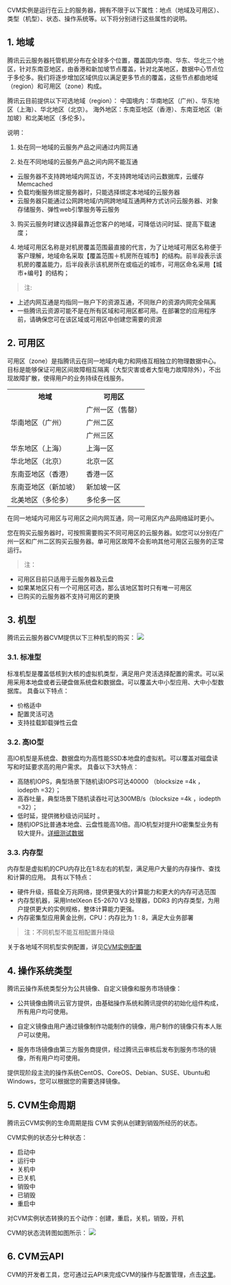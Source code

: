 CVM实例是运行在云上的服务器，拥有不限于以下属性：地点（地域及可用区）、类型（机型）、状态、操作系统等。以下将分别进行这些属性的说明。

## 1. 地域

腾讯云云服务器托管机房分布在全球多个位置，覆盖国内华南、华东、华北三个地区，针对东南亚地区，由香港和新加坡节点覆盖，针对北美地区，数据中心节点位于多伦多。我们将逐步增加区域供应以满足更多节点的覆盖，这些节点都由地域（region）和可用区（zone）构成。

腾讯云目前提供以下可选地域（region）： 
中国境内：华南地区（广州）、华东地区（上海）、华北地区（北京）。 
海外地区：东南亚地区（香港）、东南亚地区（新加坡）和北美地区（多伦多）。

说明： 
1) 处在同一地域的云服务产品之间通过内网互通

2) 处在不同地域的云服务产品之间内网不能互通 

-  云服务器不支持跨地域内网互访，不支持跨地域访问云数据库，云缓存Memcached
- 负载均衡服务绑定服务器时，只能选择绑定本地域的云服务器 
- 云服务器只能通过公网跨地域/内网跨地域互通两种方式访问云服务器、对象存储服务、弹性web引擎服务等云服务

3) 购买云服务时建议选择最靠近您客户的地域，可降低访问时延、提高下载速度；

4) 地域可用区名称是对机房覆盖范围最直接的代言，为了让地域可用区名称便于客户理解，地域命名采取【覆盖范围＋机房所在城市】的结构。前半段表示该机房的覆盖能力，后半段表示该机房所在或临近的城市，可用区命名采用【城市+编号】的结构；

>注:
- 上述内网互通是均指同一账户下的资源互通，不同账户的资源内网完全隔离 
- 一些腾讯云资源可能不是在所有区域和可用区都可用。在部署您的应用程序前，请确保您可在该区域或可用区中创建您需要的资源

## 2. 可用区
 
可用区（zone）是指腾讯云在同一地域内电力和网络互相独立的物理数据中心。目标是能够保证可用区间故障相互隔离（大型灾害或者大型电力故障除外），不出现故障扩散，使得用户的业务持续在线服务。

<table>
<tbody>
<tr>
<th>地域</th>
<th>可用区</th>
</tr>
<tr>
<td rowspan="3">华南地区（广州）</td>
<td>广州一区（售罄）</td>
</tr>
<tr>
<td>广州二区</td>
</tr>
<tr>
<td>广州三区</td>
</tr>
<tr>
<td >华东地区（上海）</td>
<td>上海一区</td>
</tr>
<tr>
<td >华北地区（北京）</td>
<td>北京一区</td>
</tr><tr>
<td >东南亚地区（香港）</td>
<td>香港一区</td>
</tr><tr>
<td >东南亚地区（新加坡）</td>
<td>新加坡一区</td>
</tr><tr>
<td >北美地区（多伦多）</td>
<td>多伦多一区</td>
</tr>
</tbody>
</table>


在同一地域内可用区与可用区之间内网互通，同一可用区内产品网络延时更小。

您在购买云服务器时，可按照需要购买不同可用区的云服务器。如您可以分别在广州一区和广州二区购买云服务器。单可用区故障不会影响其他可用区云服务的正常运行。

>注：
- 可用区目前只适用于云服务器及云盘
- 如果某地区只有一个可用区可选，那么该地区暂时只有唯一可用区
- 已购买的云服务器不支持可用区的更换

## 3. 机型
腾讯云云服务器CVM提供以下三种机型的购买：
![](//mccdn.qcloud.com/static/img/daa15bd088c10e4f572e863efcaef94c/image.png)
### 3.1. 标准型 
标准机型是覆盖低核到大核的虚拟机类型，满足用户灵活选择配置的需求。可以采用采用本地盘或者云硬盘做系统盘和数据盘。可以覆盖大中小型应用、大中小型数据库。 
具备以下特点：

- 价格适中
- 配置灵活可选
- 支持挂载卸载弹性云盘

### 3.2. 高IO型 
高IO机型是系统盘、数据盘均为高性能SSD本地盘的虚拟机。可以覆盖对磁盘读写和时延要求高的用户需求。 
具备以下3大特点：

- 高随机IOPS，典型场景下随机读IOPS可达40000 （blocksize =4k ，iodepth =32）；
- 高吞吐量，典型场景下随机读吞吐可达300MB/s（blocksize =4k ，iodepth =32）；
- 低时延，提供微秒级访问延时 。 
- 随机IOPS比普通本地盘、云盘性能高10倍。高IO机型对提升IO密集型业务有较大提升。[详细测试数据](http://bbs.qcloud.com/thread-12126-1-1.html)

### 3.3. 内存型 
内存型是虚拟机的CPU内存比在1:8左右的机型，满足用户大量的内存操作、查找和计算的应用。 
具有以下特点：

- 硬件升级，搭载全万兆网络，提供更强大的计算能力和更大的内存可选范围
- 内存型机器，采用IntelXeon E5-2670 V3 处理器，DDR3 的内存类型，为用户提供更大的实例规格，整体计算能力更强。
- 内存密集型应用黄金比例，CPU：内存比为 1 : 8，满足大业务部署

>注：不同机型不能互相配置升降级

关于各地域不同机型实例配置，详见[CVM实例配置](http://www.qcloud.com/doc/product/213/CVM%E5%AE%9E%E4%BE%8B%E9%85%8D%E7%BD%AE)

## 4. 操作系统类型

腾讯云操作系统类型分为公共镜像、自定义镜像和服务市场镜像： 

- 公共镜像由腾讯云官方提供，由基础操作系统和腾讯提供的初始化组件构成，所有用户均可使用。

- 自定义镜像由用户通过镜像制作功能制作的镜像，用户制作的镜像只有本人账户可以使用。

- 服务市场镜像由第三方服务商提供，经过腾讯云审核后发布到服务市场的镜像，所有用户均可使用。

提供现阶段主流的操作系统CentOS、CoreOS、Debian、SUSE、Ubuntu和Windows，您可以根据您的需要选择镜像。

## 5. CVM生命周期

腾讯云CVM实例的生命周期是指 CVM 实例从创建到销毁所经历的状态。

CVM实例的状态分七种状态：
- 启动中 
- 运行中 
- 关机中 
- 已关机 
- 销毁中 
- 已销毁 
- 重启中

对CVM实例状态转换的五个动作：创建，重启，关机，销毁，开机

CVM的状态流转图如图所示： 
![](//mccdn.qcloud.com/img567e646178b3a.png)

## 6. CVM云API
CVM的开发者工具，您可通过云API来完成CVM的操作与配置管理，点击[这里](http://www.qcloud.com/doc/api/229/API%E6%A6%82%E8%A7%88#3.-实例相关接口)。